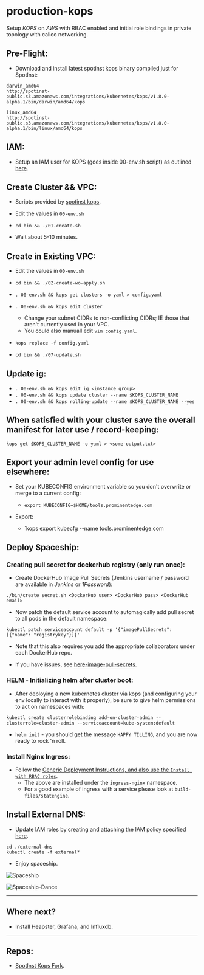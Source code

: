 # production-kops

Setup *KOPS* on *AWS* with RBAC enabled and initial role bindings in private topology with calico networking.

## Pre-Flight:

* Download and install latest spotinst kops binary compiled just for SpotInst:
```
darwin_amd64
http://spotinst-public.s3.amazonaws.com/integrations/kubernetes/kops/v1.8.0-alpha.1/bin/darwin/amd64/kops

linux_amd64
http://spotinst-public.s3.amazonaws.com/integrations/kubernetes/kops/v1.8.0-alpha.1/bin/linux/amd64/kops
```

## IAM:
* Setup an IAM user for KOPS (goes inside 00-env.sh script) as outlined [here](https://github.com/kubernetes/kops/blob/master/docs/aws.md#setup-iam-user).

## Create Cluster && VPC:
* Scripts provided by [spotinst kops](http://blog.spotinst.com/2017/08/17/elastigroup-kubernetes-operations-kops/).

* Edit the values in `00-env.sh`

* `cd bin && ./01-create.sh`

* Wait about 5-10 minutes.

## Create in Existing VPC:
* Edit the values in `00-env.sh`

* `cd bin && ./02-create-wo-apply.sh`

* `. 00-env.sh && kops get clusters -o yaml > config.yaml`

* `. 00-env.sh && kops edit cluster`
  - Change your subnet CIDRs to non-conflicting CIDRs; IE those that aren't currently used in your VPC.
  - You could also manuall edit `vim config.yaml`.
    
* `kops replace -f config.yaml`

* `cd bin && ./07-update.sh`

## Update ig:
* `. 00-env.sh && kops edit ig <instance group>`
* `. 00-env.sh && kops update cluster --name $KOPS_CLUSTER_NAME`
* `. 00-env.sh && kops rolling-update --name $KOPS_CLUSTER_NAME --yes`

## When satisfied with your cluster save the overall manifest for later use / record-keeping:
`kops get $KOPS_CLUSTER_NAME -o yaml > <some-output.txt>`

## Export your admin level config for use elsewhere:
* Set your KUBECONFIG environment variable so you don't overwrite or merge to a current config:
  - `export KUBECONFIG=$HOME/tools.prominentedge.com`

* Export:
  - `kops export kubecfg --name tools.prominentedge.com

## Deploy Spaceship:

### Creating pull secret for dockerhub registry (only run once):
* Create DockerHub Image Pull Secrets (Jenkins username / password are available in _Jenkins_ or _1Password_):

`./bin/create_secret.sh <DockerHub user> <DockerHub pass> <DockerHub email>`

* Now patch the default service account to automagically add pull secret to all pods in the default namespace:

`kubectl patch serviceaccount default -p '{"imagePullSecrets": [{"name": "registrykey"}]}'`

* Note that this also requires you add the appropriate collaborators under each DockerHub repo.

* If you have issues, see [here-image-pull-secrets](https://kubernetes.io/docs/tasks/configure-pod-container/configure-service-account/).

### HELM - Initializing helm after cluster boot:
* After deploying a new kubernetes cluster via kops (and configuring your env locally to interact with it properly),
  be sure to give helm permissions to act on namespaces with:

`kubectl create clusterrolebinding add-on-cluster-admin --clusterrole=cluster-admin --serviceaccount=kube-system:default`

* `helm init` - you should get the message `HAPPY TILLING`, and you are now ready to rock 'n roll.

### Install Nginx Ingress:
* Follow the [Generic Deployment Instructions, and also use the `Install with RBAC roles`](https://github.com/kubernetes/ingress-nginx/blob/master/deploy/README.md).
  - The above are installed under the `ingress-nginx` namespace.
  - For a good example of ingress with a service please look at `build-files/statengine`.

## Install External DNS:

* Update IAM roles by creating and attaching the IAM policy specified [here](https://github.com/kubernetes-incubator/external-dns/blob/master/docs/tutorials/aws.md).

```
cd ./external-dns
kubectl create -f external*
```

* Enjoy spaceship.


![Spaceship](http://www.likecool.com/Gear/Pic/Gif%20Star%20Trek%20Defiant%20USS%20NCC1764/Gif-Star-Trek-Defiant-USS-NCC1764.gif)


![Spaceship-Dance](https://upload-assets.vice.com/files/2015/12/16/1450302693Drake2.gif)

---

## Where next?

* Install Heapster, Grafana, and Influxdb.

---

## Repos:
* [SpotInst Kops Fork](https://github.com/spotinst/kubernetes-kops).
